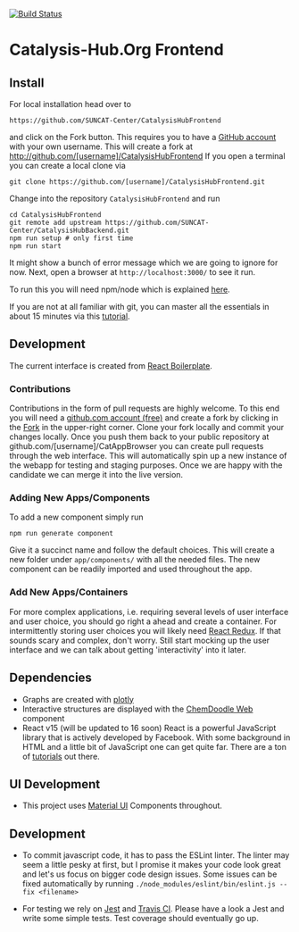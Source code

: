 [![Build Status](https://travis-ci.org/SUNCAT-Center/CatalysisHubFrontend.svg?branch=master)](https://travis-ci.org/SUNCAT-Center/CatalysisHubFrontend.svg?branch=master)

# Catalysis-Hub.Org Frontend


## Install

For local installation head over to

    https://github.com/SUNCAT-Center/CatalysisHubFrontend

and click on the Fork button.  This requires you to have a [GitHub account](https://github.com/join?source=header-home)
with your own username. This will create a fork at http://github.com/[username]/CatalysisHubFrontend
If you open a terminal you can create a local clone via

    git clone https://github.com/[username]/CatalysisHubFrontend.git

Change into the repository `CatalysisHubFrontend` and run

    cd CatalysisHubFrontend
    git remote add upstream https://github.com/SUNCAT-Center/CatalysisHubBackend.git
    npm run setup # only first time
    npm run start

It might show a bunch of error message which we are going to ignore for now. Next, open a browser at `http://localhost:3000/` to see it run.

To run this you will need npm/node which is explained [here](https://docs.npmjs.com/getting-started/installing-node).

If you are not at all familiar with git, you can master all the essentials in about 15 minutes via this [tutorial](https://try.github.io).

## Development

The current interface is created from [React Boilerplate](https://github.com/react-boilerplate/react-boilerplate).

### Contributions

Contributions in the form of pull requests are highly welcome. To this end you will need a [github.com account (free)](https://github.com/join) and create a fork by clicking in the [Fork](https://github.com/SUNCAT-Center/CatalysisHubFrontend#fork-destination-box) in the upper-right corner.
Clone your fork locally and commit your changes locally. Once you push them back to your public repository at github.com/[username]/CatAppBrowser you can create pull requests through the web interface. This will automatically spin up a new instance of the webapp for testing and staging purposes. Once we are happy with the candidate we can merge it into the live version.


### Adding New Apps/Components

To add a new component simply run

    npm run generate component

Give it a succinct name and follow the default choices.
This will create a new folder under `app/components/` with
all the needed files. The new component can be readily imported
and used throughout the app.

### Add New Apps/Containers

For more complex applications, i.e. requiring several levels of user interface and user choice, you should go right a ahead and create a container. For intermittently storing user choices you will likely need [React Redux](https://github.com/reactjs/react-redux). If that sounds scary and complex, don't worry. Still start mocking up the user interface and we can talk about getting 'interactivity' into it later.

## Dependencies

- Graphs are created with [plotly](https://github.com/plotly/react-plotly.js/)
- Interactive structures are displayed with the [ChemDoodle Web](https://web.chemdoodle.com/) component
- React v15 (will be updated to 16 soon)
  React is a powerful JavaScript library that is actively developed by Facebook. With some background in HTML and a little bit of JavaScript one can get quite far. There are a ton of [tutorials](https://reactjs.org/tutorial/tutorial.html) out there.

## UI Development

- This project uses [Material UI](https://material-ui-next.com/) Components throughout.

## Development

- To commit javascript code, it has to pass the ESLint linter. The linter may seem a little pesky at first, but I promise it makes your code look great and let's us focus on bigger code design issues. Some issues can be fixed automatically by running
    `./node_modules/eslint/bin/eslint.js --fix <filename>`

- For testing we rely on [Jest](https://facebook.github.io/jest/docs/en/more-resources.html) and [Travis CI](https://travis-ci.org/SUNCAT-Center/CatalysisHubFrontend). Please have a look a Jest and write some simple tests. Test coverage should eventually go up.
